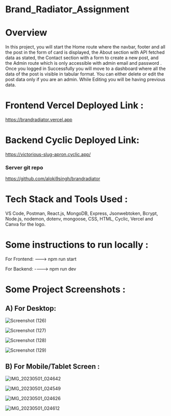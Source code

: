 # Brand_Radiator_Assignment

# Overview
In this project, you will start the Home route where the navbar, footer and all the post in the form of card is displayed,  the About section with API fetched data as stated, the Contact section with a form to create a new post, and the Admin route which is only accessible with admin email  and password . Once you logged in Successfully you will move to a dashboard where all the data of the post is visible in tabular format. You can either delete or edit the post data only if you are an admin. While Editing you will be having previous data.

# Frontend Vercel Deployed Link :
https://brandradiator.vercel.app

# Backend Cyclic Deployed Link: 
https://victorious-slug-apron.cyclic.app/

###  Server git repo
https://github.com/aloki9singh/brandradiator

# Tech Stack and Tools Used :

VS Code, Postman, React.js, MongoDB, Express, Jsonwebtoken, Bcrypt, Node.js, nodemon, dotenv, mongoose, CSS, HTML, Cyclic, Vercel and Canva for the logo.

# Some instructions to run locally :


For Frontend: ---> npm run start

For Backend: ----> npm run dev




# Some Project Screenshots :
## A) For Desktop:

![Screenshot (126)](https://user-images.githubusercontent.com/107742899/235376462-d928c3ba-4ed9-43e7-a358-f40eaba522ba.png)

![Screenshot (127)](https://user-images.githubusercontent.com/107742899/235376467-b4cf353e-2631-4ccb-b770-175fafccf1a3.png)

![Screenshot (128)](https://user-images.githubusercontent.com/107742899/235376474-db48c382-ab44-44ba-8d6c-b13d1d34ce11.png)

![Screenshot (129)](https://user-images.githubusercontent.com/107742899/235376480-2e18fd88-1744-4d4c-a9b5-ce1240b8d904.png)


## B) For Mobile/Tablet Screen :

![IMG_20230501_024642](https://user-images.githubusercontent.com/107742899/235376696-2c89b4d9-daaa-4983-b7a0-0a5adfc2b2f9.jpg)

![IMG_20230501_024549](https://user-images.githubusercontent.com/107742899/235376702-5f5ded27-2a03-4467-8bed-715285d0aca8.jpg)

![IMG_20230501_024626](https://user-images.githubusercontent.com/107742899/235376721-009ca9c4-ae21-4d8c-85c4-e60a60b9b410.jpg)

![IMG_20230501_024612](https://user-images.githubusercontent.com/107742899/235376724-001d6c29-7ebd-4cd3-9f93-53dc4678e174.jpg)
